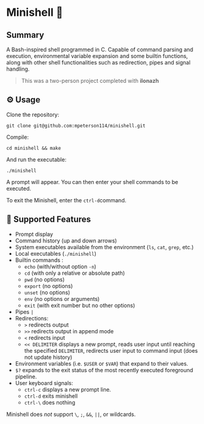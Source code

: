 # Minishell 🐚
## Summary
A Bash-inspired shell programmed in C. Capable of command parsing and execution, environmental variable expansion and some builtin functions, along with other shell functionalities such as redirection, pipes and signal handling. 
> This was a two-person project completed with **ilonazh** 

## ⚙️ Usage
Clone the repository:
```
git clone git@github.com:mpeterson114/minishell.git
```
Compile:
```
cd minishell && make
```
And run the executable:
```
./minishell
```
A prompt will appear. You can then enter your shell commands to be executed.

To exit the Minishell, enter the ```ctrl-d```command.

## 📌 Supported Features
* Prompt display
* Command history (up and down arrows)
* System executables available from the environment (```ls```, ```cat```, ```grep```, etc.)
* Local executables (```./minishell```)
* Builtin commands :
  * ```echo``` (with/without option ```-n```)
  * ```cd``` (with only a relative or absolute path)
  * ```pwd``` (no options)
  * ```export``` (no options)
  * ```unset``` (no options)
  * ```env``` (no options or arguments)
  * ```exit``` (with exit number but no other options)
* Pipes ```|``` 
* Redirections:
  * ```>``` redirects output
  * ```>>``` redirects output in append mode
  * ```<``` redirects input
  * ```<< DELIMITER``` displays a new prompt, reads user input until reaching the specified ```DELIMITER```, redirects user input to command input (does not update history)
* Environment variables (i.e. ```$USER``` or ```$VAR```) that expand to their values.
* ```$?``` expands to the exit status of the most recently executed foreground pipeline.
* User keyboard signals:
  * ```ctrl-c``` displays a new prompt line.
  * ```ctrl-d``` exits minishell
  * ```ctrl-\``` does nothing

Minishell does _not_ support ```\```, ```;```, ```&&```, ```||```, or wildcards.

